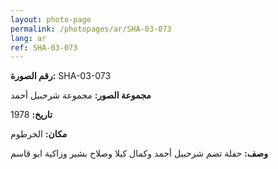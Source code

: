 ```yaml
---
layout: photo-page
permalink: /photopages/ar/SHA-03-073
lang: ar
ref: SHA-03-073
---
```


**رقم الصورة:** SHA-03-073

**مجموعة الصور:** مجموعة شرحبيل أحمد

**تاريخ:** 1978

**مكان:** الخرطوم

**وصف:** حفلة تضم شرحبيل أحمد وكمال كيلا وصلاح بشير وزاكية ابو قاسم
